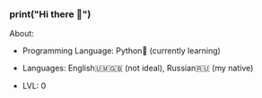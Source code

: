 ### print("Hi there 👋")

About:

* Programming Language: Python🐍 (currently learning)

* Languages: English🇺🇲🇬🇧 (not ideal), Russian🇷🇺 (my native)

* LVL: 0

<!--
**ZaNYAshlin/ZaNYAshlin** is a ✨ _special_ ✨ repository because its `README.md` (this file) appears on your GitHub profile.

Here are some ideas to get you started:

- 🔭 I’m currently working on ...
- 🌱 I’m currently learning ...
- 👯 I’m looking to collaborate on ...
- 🤔 I’m looking for help with ...
- 💬 Ask me about ...
- 📫 How to reach me: ...
- 😄 Pronouns: ...
- ⚡ Fun fact: ...
-->
